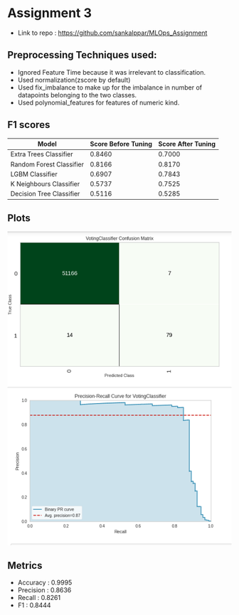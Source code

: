 # Assignment 3
- Link to repo : https://github.com/sankalppar/MLOps_Assignment

## Preprocessing Techniques used:
- Ignored Feature Time because it was irrelevant to classification.
- Used normalization(zscore by default)
- Used fix_imbalance to make up for the imbalance in number of datapoints belonging to the two classes.
- Used polynomial_features for features of numeric kind.

## F1 scores

| Model | Score Before Tuning | Score After Tuning |
| ----- | ------------------- | ------------------ |
| Extra Trees Classifier | 0.8460 | 0.7000 |
| Random Forest Classifier | 0.8166 | 0.8170 |
| LGBM Classifier | 0.6907 | 0.7843 |
| K Neighbours Classifier | 0.5737 | 0.7525 |
| Decision Tree Classifier | 0.5116 | 0.5285 |

## Plots

![Confusion Matrix](Confusion.png)
![Precision Recall Curve](PR_curve.png)

## Metrics

- Accuracy : 0.9995
- Precision : 0.8636
- Recall : 0.8261
- F1 : 0.8444
